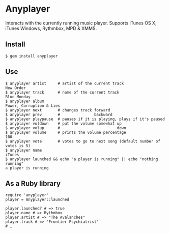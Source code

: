 Anyplayer
=========

Interacts with the currently running music player. Supports iTunes OS X, iTunes Windows, Rythmbox, MPD & XMMS.

Install
-------

    $ gem install anyplayer

Use
---

    $ anyplayer artist     # artist of the current track
    New Order
    $ anyplayer track      # name of the current track
    Blue Monday
    $ anyplayer album
    Power, Corruption & Lies
    $ anyplayer next       # changes track forward
    $ anyplayer prev       #               backward
    $ anyplayer playpause  # pauses if it is playing, plays if it's paused
    $ anyplayer voldown    # put the volume somewhat up
    $ anyplayer volup      #                         down
    $ anyplayer volume     # prints the volume percentage
    100
    $ anyplayer vote       # votes to go to next song (default number of votes is 5)
    $ anyplayer name
    iTunes
    $ anyplayer launched && echo "a player is running" || echo "nothing running"
    a player is running

As a Ruby library
-----------------

    require 'anyplayer'
    player = Anyplayer::launched

    player.launched? # => true
    player.name # => Rythmbox
    player.artist # => "The Avalanches"
    player.track # => "Frontier Psychiatrist"
    # …
